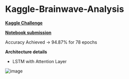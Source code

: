 # Kaggle-Brainwave-Analysis

[**Kaggle Challenge**](https://www.kaggle.com/wanghaohan/confused-eeg)

[**Notebook submission**](https://www.kaggle.com/happyapeonkaggle/confused-brainwave-analysis-with-lstm-attention/notebook)

Accuracy Achieved -> 94.87% for 78 epochs

**Architecture details** 
- LSTM with Attention Layer

![image](https://user-images.githubusercontent.com/76681104/129674151-a038498f-eb93-416f-a10c-3683bcb94177.png)



